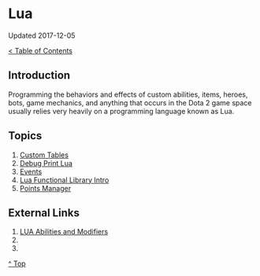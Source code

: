 # Lua

Updated 2017-12-05

[< Table of Contents][0]

## Introduction

Programming the behaviors and effects of custom abilities, items, heroes, bots, game mechanics, and anything that occurs in the Dota 2 game space usually relies very heavily on a programming language known as Lua.

## Topics

1. [Custom Tables][1]
2. [Debug Print Lua][2]
3. [Events][3]
4. [Lua Functional Library Intro][4]
5. [Points Manager][5]

## External Links

1. [LUA Abilities and Modifiers](https://developer.valvesoftware.com/wiki/Dota_2_Workshop_Tools/Lua_Abilities_and_Modifiers)
2. [](https://developer.valvesoftware.com/wiki/Dota_2_Workshop_Tools/Scripting/API)
3. [](https://developer.valvesoftware.com/wiki/Dota_2_Workshop_Tools/Scripting/Built-In_Modifier_Names)


[^ Top][99]

[0]: ../README.md
[1]: custom_tables.md
[2]: debug_print_lua.md
[3]: events.md
[4]: lua_fun_intro.md
[5]: pointsmanager.md




[99]: README.md
